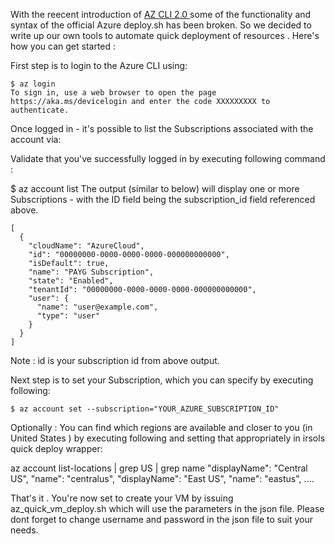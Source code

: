 With the reecent introduction of <a href="https://docs.microsoft.com/en-us/cli/azure/"> AZ CLI 2.0 </a> some of the functionality and syntax of the official Azure deploy.sh has been broken. So we decided to write up our own tools to  automate quick deployment of resources . Here's how you can get started : 

First step is to login to the Azure CLI using:

```
$ az login 
To sign in, use a web browser to open the page https://aka.ms/devicelogin and enter the code XXXXXXXXX to authenticate.
```

Once logged in - it's possible to list the Subscriptions associated with the account via:

Validate that you've successfully logged in by executing following command : 

$ az account list
The output (similar to below) will display one or more Subscriptions - with the ID field being the subscription_id field referenced above.
```
[
  {
    "cloudName": "AzureCloud",
    "id": "00000000-0000-0000-0000-000000000000",
    "isDefault": true,
    "name": "PAYG Subscription",
    "state": "Enabled",
    "tenantId": "00000000-0000-0000-0000-000000000000",
    "user": {
      "name": "user@example.com",
      "type": "user"
    }
  }
]
```

Note : id is your subscription id from above output.

Next step is to set your Subscription, which you can specify by executing following: 
```
$ az account set --subscription="YOUR_AZURE_SUBSCRIPTION_ID"
```

Optionally : You can find which regions are available and closer to you (in United States ) 
by executing following and setting that appropriately in irsols quick deploy wrapper:

az account list-locations | grep US | grep name
    "displayName": "Central US",
    "name": "centralus",
    "displayName": "East US",
    "name": "eastus",
    ....

  That's it . You're now set to create your VM by issuing az_quick_vm_deploy.sh which 
  will use the parameters in the json file. Please dont forget to change username
  and password in the json file to suit your needs. 

